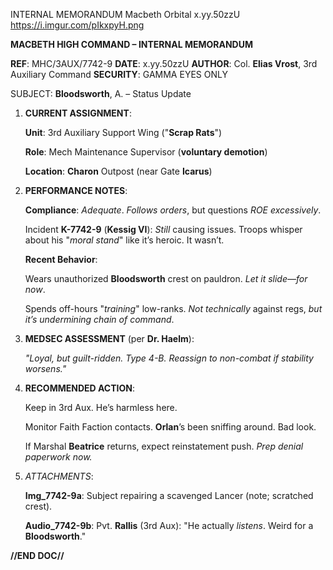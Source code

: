 INTERNAL MEMORANDUM
Macbeth Orbital
x.yy.50zzU
https://i.imgur.com/pIkxpyH.png

**MACBETH HIGH COMMAND – INTERNAL MEMORANDUM**

**REF**: MHC/3AUX/7742-9
**DATE**: x.yy.50zzU
**AUTHOR**: Col. **Elias Vrost**, 3rd Auxiliary Command
**SECURITY**: GAMMA EYES ONLY

SUBJECT: **Bloodsworth**, A. – Status Update

1. **CURRENT ASSIGNMENT**:

    **Unit**: 3rd Auxiliary Support Wing ("**Scrap Rats**")

    **Role**: Mech Maintenance Supervisor (**voluntary demotion**)

    **Location**: **Charon** Outpost (near Gate **Icarus**)

2. **PERFORMANCE NOTES**:

    **Compliance**: *Adequate*. *Follows orders*, but questions *ROE excessively*.

    Incident **K-7742-9** (**Kessig VI**): *Still* causing issues. Troops whisper about his "*moral stand*" like it’s heroic. It wasn’t.

    **Recent Behavior**:

    Wears unauthorized **Bloodsworth** crest on pauldron. *Let it slide—for now*.

    Spends off-hours "*training*" low-ranks. *Not* *technically* against regs, *but it’s undermining chain of command*.

3. **MEDSEC ASSESSMENT** (per **Dr. Haelm**):

    *"Loyal, but guilt-ridden. Type 4-B. Reassign to non-combat if stability worsens."*

4. **RECOMMENDED ACTION**:

    Keep in 3rd Aux. He’s harmless here.

    Monitor Faith Faction contacts. **Orlan**’s been sniffing around. Bad look.

    If Marshal **Beatrice** returns, expect reinstatement push. *Prep denial paperwork now.*

5. *ATTACHMENTS*:

    **Img_7742-9a**: Subject repairing a scavenged Lancer (note; scratched crest).

    **Audio_7742-9b**: Pvt. **Rallis** (3rd Aux): "He actually *listens*. Weird for a **Bloodsworth**."

**//END DOC//**